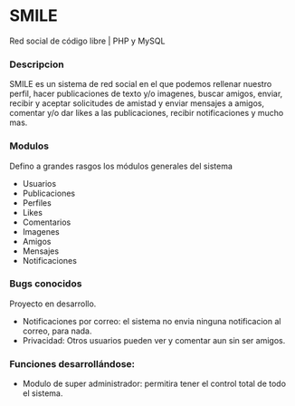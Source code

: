 # SMILE
Red social de código libre | PHP y MySQL

### Descripcion
SMILE es un sistema de red social en el que podemos rellenar nuestro perfil, hacer publicaciones de texto y/o imagenes, buscar amigos, enviar, recibir y aceptar solicitudes de amistad y enviar mensajes a amigos, comentar y/o dar likes a las publicaciones, recibir notificaciones y mucho mas.

### Modulos
Defino a grandes rasgos los módulos generales del sistema

- Usuarios
- Publicaciones
- Perfiles
- Likes
- Comentarios
- Imagenes
- Amigos
- Mensajes
- Notificaciones

### Bugs conocidos
Proyecto en desarrollo.
- Notificaciones por correo: el sistema no envia ninguna notificacion al correo, para nada.
- Privacidad: Otros usuarios pueden ver y comentar aun sin ser amigos.


### Funciones desarrollándose:
- Modulo de super administrador: permitira tener el control total de todo el sistema.
